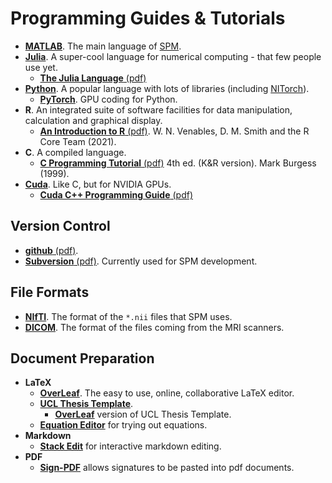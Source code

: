 
# Programming Guides & Tutorials

* [**MATLAB**](https://uk.mathworks.com/help/matlab/). The main language of [SPM](https://www.fil.ion.ucl.ac.uk/spm/software/).
* [**Julia**](https://docs.julialang.org/en/v1/). A super-cool language for numerical computing - that few people use yet.
    - [**The Julia Language** (pdf)](https://raw.githubusercontent.com/JuliaLang/docs.julialang.org/assets/julia-1.7.2.pdf)
* [**Python**](https://docs.python.org/3/). A popular language with lots of libraries (including [NITorch](https://github.com/balbasty/nitorch)).
    - [**PyTorch**](https://pytorch.org/tutorials/). GPU coding for Python.
* **R**. An integrated suite of software facilities for data manipulation, calculation and graphical display.
    - [**An Introduction to R** (pdf)](https://cran.r-project.org/doc/manuals/r-release/R-intro.pdf). W. N. Venables, D. M. Smith and the R Core Team (2021).
* **C**. A compiled language.
    - [**C Programming Tutorial** (pdf)](http://markburgess.org/CTutorial/C-Tut-4.02.pdf) 4th ed. (K&R version). Mark Burgess (1999).
* [**Cuda**](https://docs.nvidia.com/cuda/). Like C, but for NVIDIA GPUs.
    - [**Cuda C++ Programming Guide** (pdf)](https://docs.nvidia.com/cuda/pdf/CUDA_C_Programming_Guide.pdf)


## Version Control

* [**github** (pdf)](https://githubtraining.github.io/training-manual/book.pdf).
* [**Subversion** (pdf)](https://svnbook.red-bean.com/en/1.7/svn-book.pdf). Currently used for SPM development. 


## File Formats

* [**NIfTI**](https://nifti.nimh.nih.gov/nifti-1/). The format of the ``*.nii`` files that SPM uses.
* [**DICOM**](https://www.dicomstandard.org/current). The format of the files coming from the MRI scanners.

## Document Preparation

* **LaTeX**
    - [**OverLeaf**](https://www.overleaf.com/). The easy to use, online, collaborative LaTeX editor.
    - [**UCL Thesis Template**](https://github.com/UCL/ucl-latex-thesis-templates).
        * [**OverLeaf**](https://www.overleaf.com/latex/templates/thesis-template-for-university-college-london/ndczhjnzxbyk) version of UCL Thesis Template. 
    - [**Equation Editor**](https://latexeditor.lagrida.com/) for trying out equations.
* **Markdown**
    - [**Stack Edit**](https://stackedit.io/app#) for interactive markdown editing.
* **PDF**
    - [**Sign-PDF**](https://www.adobe.com/acrobat/online/sign-pdf.html) allows signatures to be pasted into pdf documents.


